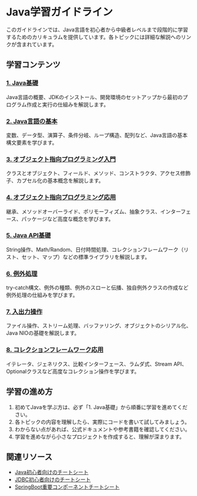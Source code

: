 # Java学習ガイドライン

このガイドラインでは、Java言語を初心者から中級者レベルまで段階的に学習するためのカリキュラムを提供しています。各トピックには詳細な解説へのリンクが含まれています。

## 学習コンテンツ

### [1. Java基礎](https://fcircle-biz.github.io/tech_docs/guide/java/java-learning-material-1.html)
Java言語の概要、JDKのインストール、開発環境のセットアップから最初のプログラム作成と実行の仕組みを解説します。

### [2. Java言語の基本](https://fcircle-biz.github.io/tech_docs/guide/java/java-learning-material-2.html)
変数、データ型、演算子、条件分岐、ループ構造、配列など、Java言語の基本構文要素を学びます。

### [3. オブジェクト指向プログラミング入門](https://fcircle-biz.github.io/tech_docs/guide/java/java-learning-material-3.html)
クラスとオブジェクト、フィールド、メソッド、コンストラクタ、アクセス修飾子、カプセル化の基本概念を解説します。

### [4. オブジェクト指向プログラミング応用](https://fcircle-biz.github.io/tech_docs/guide/java/java-learning-material-4.html)
継承、メソッドオーバーライド、ポリモーフィズム、抽象クラス、インターフェース、パッケージなど高度な概念を学びます。

### [5. Java API基礎](https://fcircle-biz.github.io/tech_docs/guide/java/java-learning-material-5.html)
String操作、Math/Random、日付時間処理、コレクションフレームワーク（リスト、セット、マップ）などの標準ライブラリを解説します。

### [6. 例外処理](https://fcircle-biz.github.io/tech_docs/guide/java/java-learning-material-6.html)
try-catch構文、例外の種類、例外のスローと伝播、独自例外クラスの作成など例外処理の仕組みを学びます。

### [7. 入出力操作](https://fcircle-biz.github.io/tech_docs/guide/java/java-learning-material-7.html)
ファイル操作、ストリーム処理、バッファリング、オブジェクトのシリアル化、Java NIOの基礎を解説します。

### [8. コレクションフレームワーク応用](https://fcircle-biz.github.io/tech_docs/guide/java/java-learning-material-8.html)
イテレータ、ジェネリクス、比較インターフェース、ラムダ式、Stream API、Optionalクラスなど高度なコレクション操作を学びます。

## 学習の進め方

1. 初めてJavaを学ぶ方は、必ず「1. Java基礎」から順番に学習を進めてください。
2. 各トピックの内容を理解したら、実際にコードを書いて試してみましょう。
3. わからない点があれば、公式ドキュメントや参考書籍を確認してください。
4. 学習を進めながら小さなプロジェクトを作成すると、理解が深まります。

## 関連リソース

- [Java初心者向けのチートシート](https://fcircle-biz.github.io/tech_docs/cheatsheet1/java-cheatsheet.html)
- [JDBC初心者向けのチートシート](https://fcircle-biz.github.io/tech_docs/cheatsheet1/jdbc-cheatsheet.html)
- [SpringBoot重要コンポーネントチートシート](https://fcircle-biz.github.io/tech_docs/cheatsheet1/springboot-cheatsheet.html)